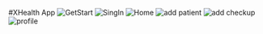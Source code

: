 ﻿#XHealth App
![GetStart](https://github.com/user-attachments/assets/1f2c7888-417c-45f9-8577-639fe90306af)  ![SingIn](https://github.com/user-attachments/assets/b3663e0f-5802-4f24-95b2-6b1aff49a736)  ![Home](https://github.com/user-attachments/assets/83d7e3d3-035e-42a1-9b62-2ce40d95117b)  ![add patient](https://github.com/user-attachments/assets/e1529b15-4004-4969-a6ad-6378b0cf4ad1)  ![add checkup](https://github.com/user-attachments/assets/2e61a3df-35de-4b49-ac25-2b1f84dacf0f)  ![profile](https://github.com/user-attachments/assets/943abddd-b073-4af8-8fe2-ba5f5515bf02)
